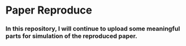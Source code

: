# Paper Reproduce
### In this repository, I will continue to upload some meaningful parts for simulation of the reproduced paper.
